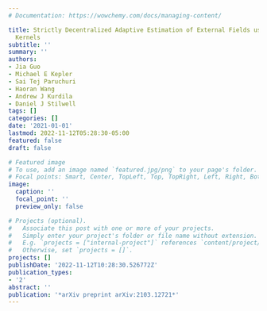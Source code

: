 ```yaml
---
# Documentation: https://wowchemy.com/docs/managing-content/

title: Strictly Decentralized Adaptive Estimation of External Fields using Reproducing
  Kernels
subtitle: ''
summary: ''
authors:
- Jia Guo
- Michael E Kepler
- Sai Tej Paruchuri
- Haoran Wang
- Andrew J Kurdila
- Daniel J Stilwell
tags: []
categories: []
date: '2021-01-01'
lastmod: 2022-11-12T05:28:30-05:00
featured: false
draft: false

# Featured image
# To use, add an image named `featured.jpg/png` to your page's folder.
# Focal points: Smart, Center, TopLeft, Top, TopRight, Left, Right, BottomLeft, Bottom, BottomRight.
image:
  caption: ''
  focal_point: ''
  preview_only: false

# Projects (optional).
#   Associate this post with one or more of your projects.
#   Simply enter your project's folder or file name without extension.
#   E.g. `projects = ["internal-project"]` references `content/project/deep-learning/index.md`.
#   Otherwise, set `projects = []`.
projects: []
publishDate: '2022-11-12T10:28:30.526772Z'
publication_types:
- '2'
abstract: ''
publication: '*arXiv preprint arXiv:2103.12721*'
---
```

